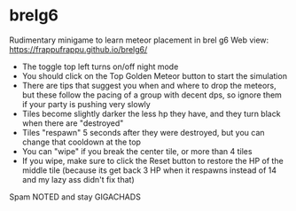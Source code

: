 # brelg6
Rudimentary minigame to learn meteor placement in brel g6
Web view: https://frappufrappu.github.io/brelg6/

- The toggle top left turns on/off night mode
- You should click on the Top Golden Meteor button to start the simulation
- There are tips that suggest you when and where to drop the meteors, but these follow the pacing of a group with decent dps, so ignore them if your party is pushing very slowly
- Tiles become slightly darker the less hp they have, and they turn black when there are "destroyed"
- Tiles "respawn" 5 seconds after they were destroyed, but you can change that cooldown at the top
- You can "wipe" if you break the center tile, or more than 4 tiles
- If you wipe, make sure to click the Reset button to restore the HP of the middle tile (because its get back 3 HP when it respawns instead of 14 and my lazy ass didn't fix that)

Spam NOTED and stay GIGACHADS
